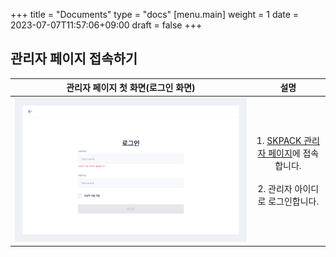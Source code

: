 +++
title = "Documents"
type = "docs"
[menu.main]
weight = 1
date = 2023-07-07T11:57:06+09:00
draft = false
+++

## 관리자 페이지 접속하기

|                             관리자 페이지 첫 화면(로그인 화면)                              |                                                설명                                                 |
|:-----------------------------------------------------------------------------:|:-------------------------------------------------------------------------------------------------:|
| <img width="1352" alt="스크린샷 2023-07-04 오후 4 06 23" src="./login.png"> | 1. [SKPACK 관리자 페이지](https://skpack.co.kr/admin/auth/login)에 접속 합니다.<br/><br/> 2. 관리자 아이디로 로그인합니다. |

